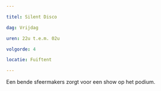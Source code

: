 ```yaml
---

titel: Silent Disco

dag: Vrijdag

uren: 22u t.e.m. 02u

volgorde: 4

locatie: Fuiftent

---
```


Een bende sfeermakers zorgt voor een show op het podium.
